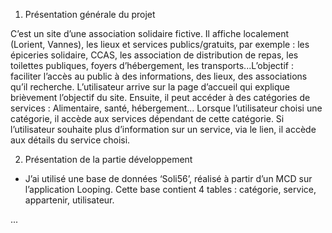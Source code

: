 1. Présentation générale du projet

C’est un site d’une association solidaire fictive. Il affiche localement (Lorient, Vannes), les lieux et services
publics/gratuits, par exemple : les épiceries solidaire, CCAS, les association de distribution de repas, les toilettes
publiques, foyers d’hébergement, les transports...L’objectif : faciliter l’accès au public à des informations, des
lieux, des associations qu’il recherche.
L’utilisateur arrive sur la page d’accueil qui explique brièvement l’objectif du site. Ensuite, il peut accéder à des
catégories de services : Alimentaire, santé, hébergement...
Lorsque l’utilisateur choisi une catégorie, il accède aux services dépendant de cette catégorie. Si l’utilisateur
souhaite plus d’information sur un service, via le lien, il accède aux détails du service choisi.


2. Présentation de la partie développement

- J’ai utilisé une base de données ‘Soli56’, réalisé à partir d’un MCD sur l’application Looping. Cette
base contient 4 tables : catégorie, service, appartenir, utilisateur.

...
